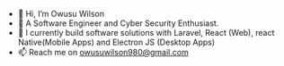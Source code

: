 - 👋 Hi, I’m Owusu Wilson
- 👀 A Software Engineer and Cyber Security Enthusiast.
- 🌱 I currently build software solutions with Laravel, React (Web), react Native(Mobile Apps) and Electron JS (Desktop Apps)
- 📫 Reach me on owusuwilson980@gmail.com

<!---
Owusu-Wilson/Owusu-Wilson is a ✨ special ✨ repository because its `README.md` (this file) appears on your GitHub profile.
You can click the Preview link to take a look at your changes.
--->
